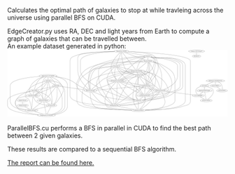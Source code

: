 Calculates the optimal path of galaxies to stop at while travleing across the universe using parallel BFS on CUDA.  

EdgeCreator.py uses RA, DEC and light years from Earth to compute a graph of galaxies that can be travelled between.  
An example dataset generated in python:  
![](https://raw.githubusercontent.com/Tyler-Hilbert/SpaceTripPlanner/master/Report/Images/GraphVisual.png)

ParallelBFS.cu performs a BFS in parallel in CUDA to find the best path between 2 given galaxies.  

These results are compared to a sequential BFS algorithm.  

[The report can be found here.](https://github.com/Tyler-Hilbert/SpaceTripPlanner/blob/master/Report/Report.pdf)

